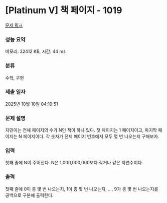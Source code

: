 # [Platinum V] 책 페이지 - 1019 

[문제 링크](https://www.acmicpc.net/problem/1019) 

### 성능 요약

메모리: 32412 KB, 시간: 44 ms

### 분류

수학, 구현

### 제출 일자

2025년 10월 10일 04:19:51

### 문제 설명

<p>지민이는 전체 페이지의 수가 N인 책이 하나 있다. 첫 페이지는 1 페이지이고, 마지막 페이지는 N 페이지이다. 각 숫자가 전체 페이지 번호에서 모두 몇 번 나오는지 구해보자.</p>

### 입력 

 <p>첫째 줄에 N이 주어진다. N은 1,000,000,000보다 작거나 같은 자연수이다.</p>

### 출력 

 <p>첫째 줄에 0이 총 몇 번 나오는지, 1이 총 몇 번 나오는지, ..., 9가 총 몇 번 나오는지를 공백으로 구분해 출력한다.</p>

